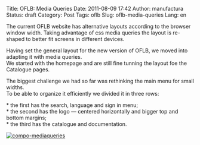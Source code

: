 Title: OFLB: Media Queries
Date: 2011-08-09 17:42
Author: manufactura
Status: draft
Category: Post
Tags: oflb
Slug: oflb-media-queries
Lang: en

The current OFLB website has alternative layouts according to
the browser window width. Taking advantage of css media queries the
layout is re-shaped to better fit screens in different devices.

Having set the general layout for the new version of OFLB, we moved into
adapting it with media queries.  
We started with the homepage and are still fine tunning the layout foe
the Catalogue pages.

The biggest challenge we had so far was rethinking the main menu for
small widths.  
To be able to organize it efficiently we divided it in three rows:

\* the first has the search, language and sign in menu;  
\* the second has the logo — centered horizontally and bigger top and
bottom margins;  
\* the third has the catalogue and documentation.

[![](http://media.manufacturaindependente.org/compo-mediaqueries-1024x382.png "compo-mediaqueries")](http://media.manufacturaindependente.org/compo-mediaqueries.png)

